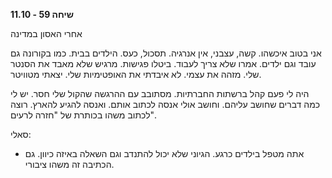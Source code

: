 **שיחה 59 \- 11.10**

אחרי האסון במדינה

אני בטוב איכשהו. קשה, עצבני, אין אנרגיה. תסכול, כעס. הילדים בבית. כמו בקורונה גם עובד וגם ילדים. אמרו שלא צריך לעבוד. ביטלו פגישות. מרגיש שלא מאבד את הסנטר שלי. מזהה את עצמי. לא איבדתי את האופטימיות שלי. יצאתי מטוויטר. 

היה לי פעם קהל ברשתות החברתיות. מסתובב עם ההרגשה שהקול שלי חסר. יש לי כמה דברים שחושב עליהם. וחושב אולי אנסה לכתוב אותם. ואנסה להגיע להארץ. רוצה לכתוב משהו בכותרת של "חזרה לרעים". 

סאלי:

* אתה מטפל בילדים כרגע. הגיוני שלא יכול להתנדב וגם השאלה באיזה כיוון. גם הכתיבה זה משהו ציבורי. 

